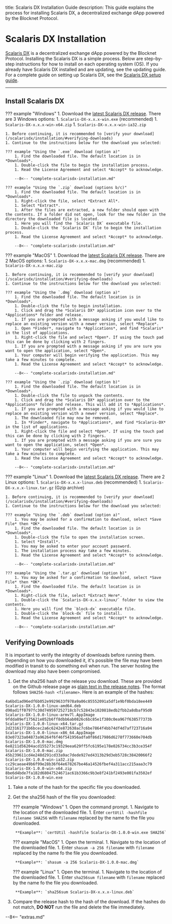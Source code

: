 title: Scalaris DX Installation Guide
description: This guide explains the process for installing Scalaris DX, a decentralized exchange dApp powered by the Blocknet Protocol.

# Scalaris DX Installation
[Scalaris DX](/scalarisdx/introduction) is a decentralized exchange dApp powered by the Blocknet Protocol. Installing the Scalaris DX is a simple process. Below are step-by-step instructions for how to install on each operating system (OS). If you already have Scalaris DX installed and are updating, see the updating guide. For a complete guide on setting up Scalaris DX, see the [Scalaris DX setup guide](/scalarisdx/setup).

---

## Install Scalaris DX


??? example "Windows"
	1. Download the [latest Scalaris DX release](https://github.com/scalaris-project/scalaris-dx/releases/). There are 3 Windows options:
		1. `Scalaris-DX-x.x.x-win.exe` (recommended)
		1. `Scalaris-DX-x.x.x-win-x64.zip`
		1. `Scalaris-DX-x.x.x-win-ia32.zip`

	1. Before continuing, it is recommended to [verify your download](/scalarisdx/installation/#verifying-downloads) 
	1. Continue to the instructions below for the download you selected:

	??? example "Using the `.exe` download (option a)"
		1. Find the downloaded file. The default location is in *Downloads*.
		1. Double-click the file to begin the installation process.
		1. Read the License Agreement and select *Accept* to acknowledge.

		--8<-- "complete-scalarisdx-installation.md"

	??? example "Using the `.zip` download (options b/c)"
		1. Find the downloaded file. The default location is in *Downloads*.
		1. Right-click the file, select *Extract All*.
		1. Select *Extract*.
		1. After the files are extracted, a new folder should open with the contents. If a folder did not open, look for the new folder in the directory the downloaded file is located.
		1. Here you will find the `Scalaris DX` executable file.
		1. Double-click the `Scalaris DX` file to begin the installation process.
		1. Read the License Agreement and select *Accept* to acknowledge.

		--8<-- "complete-scalarisdx-installation.md"


??? example "MacOS"
	1. Download the [latest Scalaris DX release](https://github.com/scalaris-project/scalaris-dx/releases/). There are 2 MacOS options:
		1. `Scalaris-DX-x.x.x-mac.dmg` (recommended)
		1. `Scalaris-DX-x.x.x-mac.zip`

	1. Before continuing, it is recommended to [verify your download](/scalarisdx/installation/#verifying-downloads) 
	1. Continue to the instructions below for the download you selected:

	??? example "Using the `.dmg` download (option a)"
		1. Find the downloaded file. The default location is in *Downloads*.
		1. Double-click the file to begin installation.
		1. Click and drag the *Scalaris DX* application icon over to the *Applications* folder and release.
		1. If you are prompted with a message asking if you would like to replace an existing version with a newer version, select *Replace*.
		1. Open *Finder*, navigate to *Applications*, and find *Scalaris* in the list of applications.
		1. Right-click the file and select *Open*. If using the touch pad this can be done by clicking with 2 fingers.
		1. If you are prompted with a message asking if you are sure you want to open the application, select *Open*.
		1. Your computer will begin verifying the application. This may take a few minutes to complete.
		1. Read the License Agreement and select *Accept* to acknowledge.

		--8<-- "complete-scalarisdx-installation.md"

	??? example "Using the `.zip` download (option b)"
		1. Find the downloaded file. The default location is in *Downloads*.
		1. Double-click the file to unpack the contents.
		1. Click and drag the *Scalaris DX* application over to the *Applications* folder and release. This will add it to *Applications*.
		1. If you are prompted with a message asking if you would like to replace an existing version with a newer version, select *Replace*.
		1. The downloaded file may now be removed.
		1. In *Finder*, navigate to *Applications*, and find *Scalaris-DX* in the list of applications.
		1. Right-click the file and select *Open*. If using the touch pad this can be done by clicking with 2 fingers.
		1. If you are prompted with a message asking if you are sure you want to open the application, select *Open*.
		1. Your computer will begin verifying the application. This may take a few minutes to complete.
		1. Read the License Agreement and select *Accept* to acknowledge.

		--8<-- "complete-scalarisdx-installation.md"


??? example "Linux"
	1. Download the [latest Scalaris DX release](https://github.com/scalaris-project/scalaris-dx/releases/). There are 2 Linux options:
		1. `Scalaris-DX-x.x.x-linux.deb` (recommended)
		1. `Scalaris-DX-x.x.x-linux.tar.gz` (Gzip archive)

	1. Before continuing, it is recommended to [verify your download](/scalarisdx/installation/#verifying-downloads) 
	1. Continue to the instructions below for the download you selected:

	??? example "Using the `.deb` download (option a)"
		1. You may be asked for a confirmation to download, select *Save File* then *OK*.
		1. Find the downloaded file. The default location is in *Downloads*.
		1. Double-click the file to open the installation screen.
		1. Select *Install*. 
		1. You may be asked to enter your account password.
		1. The installation process may take a few minutes.
		1. Read the License Agreement and select *Accept* to acknowledge.

		--8<-- "complete-scalarisdx-installation.md"

	??? example "Using the `.tar.gz` download (option b)"
		1. You may be asked for a confirmation to download, select *Save File* then *OK*.
		1. Find the downloaded file. The default location is in *Downloads*.
		1. Right-click the file, select *Extract Here*.
		1. Double-click the `Scalaris-DX-x.x.x-linux/` folder to view the contents.
		1. Here you will find the `block-dx` executable file.
		1. Double-click the `block-dx` file to install.
		1. Read the License Agreement and select *Accept* to acknowledge.
		
		--8<-- "complete-scalarisdx-installation.md"

## Verifying Downloads

It is important to verify the integrity of downloads before running them. Depending on how you downloaded it, it's possible the file may have been modified in transit to do something evil when run. The server hosting the download may also have been compromised.

1. Get the sha256 hash of the release you download. These are provided
on the Github release page as
[plain text in the release notes](https://github.com/scalaris-project/scalaris-dx/releases/). The
format follows `SHA256-hash <filename>`. Here is an example of the hashes:
```
4a6bd1ad96edf6b052e9929633f978a9a06c85552091a5df1e9bf0bda18ee449  Scalaris-DX-1.0.0-linux-amd64.deb
d90ad1ff0797fc30d749597252718cb7c52843e1020818edb2fbb2a8dbaf95d0  Scalaris-DX-1.0.0-linux-armv7l.AppImage
9fdda89ef175621e052b6ff8dbb6ab0826c6bc85e1f380c0ea967f638577373b  Scalaris-DX-1.0.0-linux-x64.tar.gz
2d23161771b6bcec2a6c6242e872638ac7c6be7864f4bb74df4d7af723716a94  Scalaris-DX-1.0.0-linux-x86_64.AppImage
83e07323a04873a96264f6f46f541956adfa0f86d17986d6278f773660e704db  Scalaris-DX-1.0.0-mac.dmg
6e8211d56204acd155273c19329eea629ff5fc6195e178e026734cc3b3ce354f  Scalaris-DX-1.0.0-mac.zip
45b239611cd4e248d291cd33a9ac7dede927ed4313b29d3eb5728c38420066f2  Scalaris-DX-1.0.0-win-ia32.zip
cc29caeae49b6f99e28b36f64e678267be46a14526fbef4a311acc215aaa3c79  Scalaris-DX-1.0.0-win-x64.zip
8be6d4bde7fa182d68047524671ac61b3366c9b3e8f241bf2493e001fa3502ef  Scalaris-DX-1.0.0-win.exe
```
1. Take a note of the hash for the specific file you downloaded.
1. Get the sha256 hash of the file you downloaded:

	??? example "Windows"
		1. Open the command prompt.
		1. Navigate to the location of the downloaded file.
		1. Enter `certUtil -hashfile filename SHA256` with `filename` replaced by the name fo the file you downloaded. 
		
		**Example**: `certUtil -hashfile Scalaris-DX-1.0.0-win.exe SHA256`

	??? example "MacOS"
		1. Open the terminal.
		1. Navigate to the location of the downloaded file.
		1. Enter `shasum -a 256 filename` with `filename` replaced by the name fo the file you downloaded. 
		
		**Example**: `shasum -a 256 Scalaris-DX-1.0.0-mac.dmg`

	??? example "Linux"
		1. Open the terminal.
		1. Navigate to the location of the downloaded file.
		1. Enter `sha256sum filename` with `filename` replaced by the name fo the file you downloaded. 
		
		**Example**: `sha256sum Scalaris-DX-x.x.x-linux.deb`

1. Compare the release hash to the hash of the download. If the hashes do not match, **DO NOT** run the file and delete the file immediately.






<script type="text/javascript">
// read instructions for related links in ../snippets/extras.md
var relatedLinks = [];
</script>

--8<-- "extras.md"





